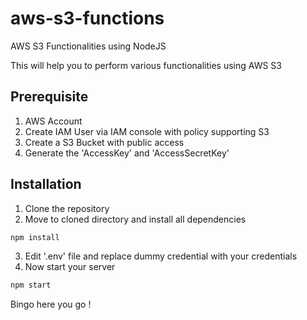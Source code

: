 # aws-s3-functions
AWS S3 Functionalities using NodeJS

This will help you to perform various functionalities using AWS S3

## Prerequisite
1. AWS Account 
2. Create IAM User via IAM console with policy supporting S3
3. Create a S3 Bucket with public access
3. Generate the 'AccessKey' and 'AccessSecretKey'

## Installation
1. Clone the repository
2. Move to cloned directory and install all dependencies 
```sh
npm install 
```
3. Edit '.env' file and replace dummy credential with your credentials 
4. Now start your server
```sh
npm start 
```
Bingo here you go !


